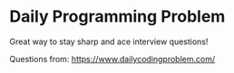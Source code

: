 # Daily Programming Problem
Great way to stay sharp and ace interview questions!

Questions from: https://www.dailycodingproblem.com/
